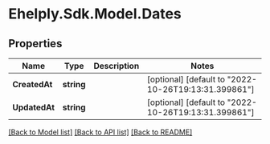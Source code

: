 # Ehelply.Sdk.Model.Dates

## Properties

Name | Type | Description | Notes
------------ | ------------- | ------------- | -------------
**CreatedAt** | **string** |  | [optional] [default to "2022-10-26T19:13:31.399861"]
**UpdatedAt** | **string** |  | [optional] [default to "2022-10-26T19:13:31.399861"]

[[Back to Model list]](../README.md#documentation-for-models) [[Back to API list]](../README.md#documentation-for-api-endpoints) [[Back to README]](../README.md)

